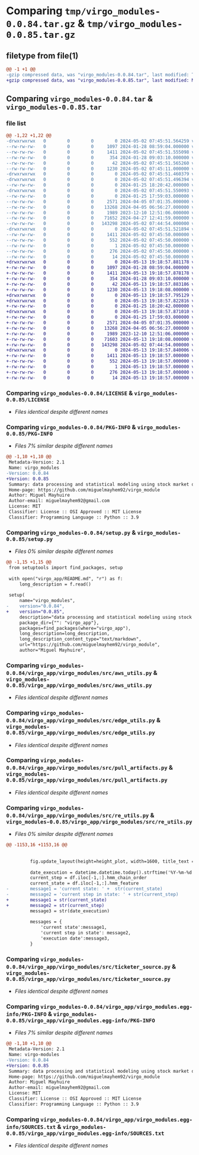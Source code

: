 # Comparing `tmp/virgo_modules-0.0.84.tar.gz` & `tmp/virgo_modules-0.0.85.tar.gz`

## filetype from file(1)

```diff
@@ -1 +1 @@
-gzip compressed data, was "virgo_modules-0.0.84.tar", last modified: Thu May  2 07:45:51 2024, max compression
+gzip compressed data, was "virgo_modules-0.0.85.tar", last modified: Mon May 13 19:18:57 2024, max compression
```

## Comparing `virgo_modules-0.0.84.tar` & `virgo_modules-0.0.85.tar`

### file list

```diff
@@ -1,22 +1,22 @@
-drwxrwxrwx   0        0        0        0 2024-05-02 07:45:51.564259 virgo_modules-0.0.84/
--rw-rw-rw-   0        0        0     1097 2024-01-28 08:59:04.000000 virgo_modules-0.0.84/LICENSE
--rw-rw-rw-   0        0        0     1411 2024-05-02 07:45:51.555098 virgo_modules-0.0.84/PKG-INFO
--rw-rw-rw-   0        0        0      354 2024-01-28 09:03:10.000000 virgo_modules-0.0.84/README.md
--rw-rw-rw-   0        0        0       42 2024-05-02 07:45:51.565260 virgo_modules-0.0.84/setup.cfg
--rw-rw-rw-   0        0        0     1230 2024-05-02 07:45:11.000000 virgo_modules-0.0.84/setup.py
-drwxrwxrwx   0        0        0        0 2024-05-02 07:45:51.460379 virgo_modules-0.0.84/virgo_app/
-drwxrwxrwx   0        0        0        0 2024-05-02 07:45:51.496394 virgo_modules-0.0.84/virgo_app/virgo_modules/
--rw-rw-rw-   0        0        0        0 2024-01-25 18:20:42.000000 virgo_modules-0.0.84/virgo_app/virgo_modules/__init__.py
-drwxrwxrwx   0        0        0        0 2024-05-02 07:45:51.550093 virgo_modules-0.0.84/virgo_app/virgo_modules/src/
--rw-rw-rw-   0        0        0        0 2024-01-25 17:59:03.000000 virgo_modules-0.0.84/virgo_app/virgo_modules/src/__init__.py
--rw-rw-rw-   0        0        0     2571 2024-04-05 07:01:35.000000 virgo_modules-0.0.84/virgo_app/virgo_modules/src/aws_utils.py
--rw-rw-rw-   0        0        0    13268 2024-04-05 06:56:27.000000 virgo_modules-0.0.84/virgo_app/virgo_modules/src/edge_utils.py
--rw-rw-rw-   0        0        0     1989 2023-12-10 12:51:06.000000 virgo_modules-0.0.84/virgo_app/virgo_modules/src/pull_artifacts.py
--rw-rw-rw-   0        0        0    71652 2024-04-27 12:41:59.000000 virgo_modules-0.0.84/virgo_app/virgo_modules/src/re_utils.py
--rw-rw-rw-   0        0        0   143298 2024-05-02 07:44:54.000000 virgo_modules-0.0.84/virgo_app/virgo_modules/src/ticketer_source.py
-drwxrwxrwx   0        0        0        0 2024-05-02 07:45:51.521894 virgo_modules-0.0.84/virgo_app/virgo_modules.egg-info/
--rw-rw-rw-   0        0        0     1411 2024-05-02 07:45:50.000000 virgo_modules-0.0.84/virgo_app/virgo_modules.egg-info/PKG-INFO
--rw-rw-rw-   0        0        0      552 2024-05-02 07:45:50.000000 virgo_modules-0.0.84/virgo_app/virgo_modules.egg-info/SOURCES.txt
--rw-rw-rw-   0        0        0        1 2024-05-02 07:45:50.000000 virgo_modules-0.0.84/virgo_app/virgo_modules.egg-info/dependency_links.txt
--rw-rw-rw-   0        0        0      276 2024-05-02 07:45:50.000000 virgo_modules-0.0.84/virgo_app/virgo_modules.egg-info/requires.txt
--rw-rw-rw-   0        0        0       14 2024-05-02 07:45:50.000000 virgo_modules-0.0.84/virgo_app/virgo_modules.egg-info/top_level.txt
+drwxrwxrwx   0        0        0        0 2024-05-13 19:18:57.881178 virgo_modules-0.0.85/
+-rw-rw-rw-   0        0        0     1097 2024-01-28 08:59:04.000000 virgo_modules-0.0.85/LICENSE
+-rw-rw-rw-   0        0        0     1411 2024-05-13 19:18:57.878178 virgo_modules-0.0.85/PKG-INFO
+-rw-rw-rw-   0        0        0      354 2024-01-28 09:03:10.000000 virgo_modules-0.0.85/README.md
+-rw-rw-rw-   0        0        0       42 2024-05-13 19:18:57.883186 virgo_modules-0.0.85/setup.cfg
+-rw-rw-rw-   0        0        0     1230 2024-05-13 19:18:08.000000 virgo_modules-0.0.85/setup.py
+drwxrwxrwx   0        0        0        0 2024-05-13 19:18:57.795129 virgo_modules-0.0.85/virgo_app/
+drwxrwxrwx   0        0        0        0 2024-05-13 19:18:57.822816 virgo_modules-0.0.85/virgo_app/virgo_modules/
+-rw-rw-rw-   0        0        0        0 2024-01-25 18:20:42.000000 virgo_modules-0.0.85/virgo_app/virgo_modules/__init__.py
+drwxrwxrwx   0        0        0        0 2024-05-13 19:18:57.871010 virgo_modules-0.0.85/virgo_app/virgo_modules/src/
+-rw-rw-rw-   0        0        0        0 2024-01-25 17:59:03.000000 virgo_modules-0.0.85/virgo_app/virgo_modules/src/__init__.py
+-rw-rw-rw-   0        0        0     2571 2024-04-05 07:01:35.000000 virgo_modules-0.0.85/virgo_app/virgo_modules/src/aws_utils.py
+-rw-rw-rw-   0        0        0    13268 2024-04-05 06:56:27.000000 virgo_modules-0.0.85/virgo_app/virgo_modules/src/edge_utils.py
+-rw-rw-rw-   0        0        0     1989 2023-12-10 12:51:06.000000 virgo_modules-0.0.85/virgo_app/virgo_modules/src/pull_artifacts.py
+-rw-rw-rw-   0        0        0    71603 2024-05-13 19:18:08.000000 virgo_modules-0.0.85/virgo_app/virgo_modules/src/re_utils.py
+-rw-rw-rw-   0        0        0   143298 2024-05-02 07:44:54.000000 virgo_modules-0.0.85/virgo_app/virgo_modules/src/ticketer_source.py
+drwxrwxrwx   0        0        0        0 2024-05-13 19:18:57.840006 virgo_modules-0.0.85/virgo_app/virgo_modules.egg-info/
+-rw-rw-rw-   0        0        0     1411 2024-05-13 19:18:57.000000 virgo_modules-0.0.85/virgo_app/virgo_modules.egg-info/PKG-INFO
+-rw-rw-rw-   0        0        0      552 2024-05-13 19:18:57.000000 virgo_modules-0.0.85/virgo_app/virgo_modules.egg-info/SOURCES.txt
+-rw-rw-rw-   0        0        0        1 2024-05-13 19:18:57.000000 virgo_modules-0.0.85/virgo_app/virgo_modules.egg-info/dependency_links.txt
+-rw-rw-rw-   0        0        0      276 2024-05-13 19:18:57.000000 virgo_modules-0.0.85/virgo_app/virgo_modules.egg-info/requires.txt
+-rw-rw-rw-   0        0        0       14 2024-05-13 19:18:57.000000 virgo_modules-0.0.85/virgo_app/virgo_modules.egg-info/top_level.txt
```

### Comparing `virgo_modules-0.0.84/LICENSE` & `virgo_modules-0.0.85/LICENSE`

 * *Files identical despite different names*

### Comparing `virgo_modules-0.0.84/PKG-INFO` & `virgo_modules-0.0.85/PKG-INFO`

 * *Files 7% similar despite different names*

```diff
@@ -1,10 +1,10 @@
 Metadata-Version: 2.1
 Name: virgo_modules
-Version: 0.0.84
+Version: 0.0.85
 Summary: data processing and statistical modeling using stock market data
 Home-page: https://github.com/miguelmayhem92/virgo_module
 Author: Miguel Mayhuire
 Author-email: miguelmayhem92@gmail.com
 License: MIT
 Classifier: License :: OSI Approved :: MIT License
 Classifier: Programming Language :: Python :: 3.9
```

### Comparing `virgo_modules-0.0.84/setup.py` & `virgo_modules-0.0.85/setup.py`

 * *Files 0% similar despite different names*

```diff
@@ -1,15 +1,15 @@
 from setuptools import find_packages, setup
 
 with open("virgo_app/README.md", "r") as f:
     long_description = f.read()
 
 setup(
     name="virgo_modules",
-    version="0.0.84",
+    version="0.0.85",
     description="data processing and statistical modeling using stock market data",
     package_dir={"": "virgo_app"},
     packages=find_packages(where="virgo_app"),
     long_description=long_description,
     long_description_content_type="text/markdown",
     url="https://github.com/miguelmayhem92/virgo_module",
     author="Miguel Mayhuire",
```

### Comparing `virgo_modules-0.0.84/virgo_app/virgo_modules/src/aws_utils.py` & `virgo_modules-0.0.85/virgo_app/virgo_modules/src/aws_utils.py`

 * *Files identical despite different names*

### Comparing `virgo_modules-0.0.84/virgo_app/virgo_modules/src/edge_utils.py` & `virgo_modules-0.0.85/virgo_app/virgo_modules/src/edge_utils.py`

 * *Files identical despite different names*

### Comparing `virgo_modules-0.0.84/virgo_app/virgo_modules/src/pull_artifacts.py` & `virgo_modules-0.0.85/virgo_app/virgo_modules/src/pull_artifacts.py`

 * *Files identical despite different names*

### Comparing `virgo_modules-0.0.84/virgo_app/virgo_modules/src/re_utils.py` & `virgo_modules-0.0.85/virgo_app/virgo_modules/src/re_utils.py`

 * *Files 0% similar despite different names*

```diff
@@ -1153,16 +1153,16 @@
 
         
         fig.update_layout(height=height_plot, width=1600, title_text = f'State model analysis: {self.ticket_name}', coloraxis=dict(colorbar_len=0.50))
 
         date_execution = datetime.datetime.today().strftime('%Y-%m-%d')
         current_step = df.iloc[-1,:].hmm_chain_order
         current_state = df.iloc[-1,:].hmm_feature
-        message1 = 'current state: ' +  str(current_state)
-        message2 = 'current step in state: ' + str(current_step)
+        message1 = str(current_state)
+        message2 = str(current_step)
         message3 = str(date_execution)
 
         messages = {
             'current state':message1,
             'current step in state': message2,
             'execution date':message3,
         }
```

### Comparing `virgo_modules-0.0.84/virgo_app/virgo_modules/src/ticketer_source.py` & `virgo_modules-0.0.85/virgo_app/virgo_modules/src/ticketer_source.py`

 * *Files identical despite different names*

### Comparing `virgo_modules-0.0.84/virgo_app/virgo_modules.egg-info/PKG-INFO` & `virgo_modules-0.0.85/virgo_app/virgo_modules.egg-info/PKG-INFO`

 * *Files 7% similar despite different names*

```diff
@@ -1,10 +1,10 @@
 Metadata-Version: 2.1
 Name: virgo-modules
-Version: 0.0.84
+Version: 0.0.85
 Summary: data processing and statistical modeling using stock market data
 Home-page: https://github.com/miguelmayhem92/virgo_module
 Author: Miguel Mayhuire
 Author-email: miguelmayhem92@gmail.com
 License: MIT
 Classifier: License :: OSI Approved :: MIT License
 Classifier: Programming Language :: Python :: 3.9
```

### Comparing `virgo_modules-0.0.84/virgo_app/virgo_modules.egg-info/SOURCES.txt` & `virgo_modules-0.0.85/virgo_app/virgo_modules.egg-info/SOURCES.txt`

 * *Files identical despite different names*

